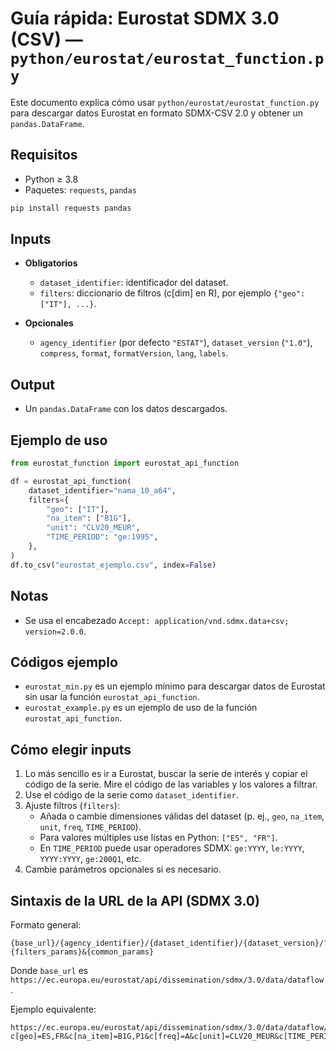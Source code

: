 # Guía rápida: Eurostat SDMX 3.0 (CSV) — `python/eurostat/eurostat_function.py`
Este documento explica cómo usar `python/eurostat/eurostat_function.py` para descargar datos Eurostat en formato SDMX-CSV 2.0 y obtener un `pandas.DataFrame`.

## Requisitos
- Python ≥ 3.8
- Paquetes: `requests`, `pandas`

```bash
pip install requests pandas
```

## Inputs
- **Obligatorios**
  - `dataset_identifier`: identificador del dataset.
  - `filters`: diccionario de filtros (c[dim] en R), por ejemplo `{"geo": ["IT"], ...}`.

- **Opcionales**
  - `agency_identifier` (por defecto `"ESTAT"`), `dataset_version` (`"1.0"`), `compress`, `format`, `formatVersion`, `lang`, `labels`.

## Output
- Un `pandas.DataFrame` con los datos descargados.

## Ejemplo de uso
```python
from eurostat_function import eurostat_api_function

df = eurostat_api_function(
    dataset_identifier="nama_10_a64",
    filters={
        "geo": ["IT"],
        "na_item": ["B1G"],
        "unit": "CLV20_MEUR",
        "TIME_PERIOD": "ge:1995",
    },
)
df.to_csv("eurostat_ejemplo.csv", index=False)
```

## Notas
- Se usa el encabezado `Accept: application/vnd.sdmx.data+csv; version=2.0.0`.

## Códigos ejemplo 
- `eurostat_min.py` es un ejemplo mínimo para descargar datos de Eurostat sin usar la función `eurostat_api_function`.
- `eurostat_example.py` es un ejemplo de uso de la función `eurostat_api_function`.

## Cómo elegir inputs
1) Lo más sencillo es ir a Eurostat, buscar la serie de interés y copiar el código de la serie. Mire el código de las variables y los valores a filtrar.
2) Use el código de la serie como `dataset_identifier`.
3) Ajuste filtros (`filters`):
   - Añada o cambie dimensiones válidas del dataset (p. ej., `geo`, `na_item`, `unit`, `freq`, `TIME_PERIOD`).
   - Para valores múltiples use listas en Python: `["ES", "FR"]`.
   - En `TIME_PERIOD` puede usar operadores SDMX: `ge:YYYY`, `le:YYYY`, `YYYY:YYYY`, `ge:200Q1`, etc.
4) Cambie parámetros opcionales si es necesario.

## Sintaxis de la URL de la API (SDMX 3.0)
Formato general:
```
{base_url}/{agency_identifier}/{dataset_identifier}/{dataset_version}/?{filters_params}&{common_params}
```
Donde `base_url` es `https://ec.europa.eu/eurostat/api/dissemination/sdmx/3.0/data/dataflow`.

Ejemplo equivalente:
```
https://ec.europa.eu/eurostat/api/dissemination/sdmx/3.0/data/dataflow/ESTAT/nama_10_a64/1.0/?c[geo]=ES,FR&c[na_item]=B1G,P1&c[freq]=A&c[unit]=CLV20_MEUR&c[TIME_PERIOD]=ge:1995&compress=false&format=csvdata&formatVersion=2.0&lang=en&labels=name
```


